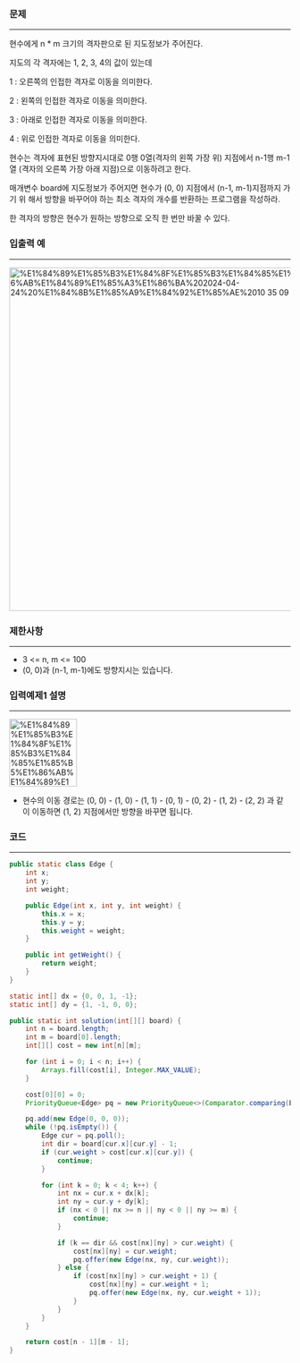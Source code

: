 ### 문제

---

현수에게 n * m 크기의 격자판으로 된 지도정보가 주어진다.

지도의 각 격자에는 1, 2, 3, 4의 값이 있는데

1 : 오른쪽의 인접한 격자로 이동을 의미한다.

2 : 왼쪽의 인접한 격자로 이동을 의미한다.

3 : 아래로 인접한 격자로 이동을 의미한다.

4 : 위로 인접한 격자로 이동을 의미한다.

현수는 격자에 표현된 방향지시대로 0행 0열(격자의 왼쪽 가장 위) 지점에서 n-1행 m-1열 (격자의 오른쪽 가장 아래 지점)으로 이동하려고 한다.

매개변수 board에 지도정보가 주어지면 현수가 (0, 0) 지점에서 (n-1, m-1)지점까지 가기 위 해서 방향을 바꾸어야 하는 최소 격자의 개수를 반환하는 프로그램을 작성하라.

한 격자의 방향은 현수가 원하는 방향으로 오직 한 번만 바꿀 수 있다.

### 입출력 예

---

<img width="614" alt="%E1%84%89%E1%85%B3%E1%84%8F%E1%85%B3%E1%84%85%E1%85%B5%E1%86%AB%E1%84%89%E1%85%A3%E1%86%BA%202024-04-24%20%E1%84%8B%E1%85%A9%E1%84%92%E1%85%AE%2010 35 09" src="https://github.com/runtime-zer0/goorrrng/assets/147473025/4142f13d-eca7-4a04-be1e-8509c5876d4c">

### 제한사항

---

- 3 <= n, m <= 100
- (0, 0)과 (n-1, m-1)에도 방향지시는 있습니다.

### 입력예제1 설명

---

<img width="121" alt="%E1%84%89%E1%85%B3%E1%84%8F%E1%85%B3%E1%84%85%E1%85%B5%E1%86%AB%E1%84%89%E1%85%A3%E1%86%BA%202024-04-24%20%E1%84%8B%E1%85%A9%E1%84%92%E1%85%AE%2010 36 52" src="https://github.com/runtime-zer0/goorrrng/assets/147473025/e897ce3a-2a04-4f03-80a1-a7295a75b5ef">

- 현수의 이동 경로는 (0, 0) - (1, 0) - (1, 1) - (0, 1) - (0, 2) - (1, 2) - (2, 2) 과 같이 이동하면 (1, 2) 지점에서만 방향을 바꾸면 됩니다.

### 코드

---

```java
public static class Edge {
    int x;
    int y;
    int weight;

    public Edge(int x, int y, int weight) {
        this.x = x;
        this.y = y;
        this.weight = weight;
    }

    public int getWeight() {
        return weight;
    }
}

static int[] dx = {0, 0, 1, -1};
static int[] dy = {1, -1, 0, 0};

public static int solution(int[][] board) {
    int n = board.length;
    int m = board[0].length;
    int[][] cost = new int[n][m];

    for (int i = 0; i < n; i++) {
        Arrays.fill(cost[i], Integer.MAX_VALUE);
    }

    cost[0][0] = 0;
    PriorityQueue<Edge> pq = new PriorityQueue<>(Comparator.comparing(Edge::getWeight));

    pq.add(new Edge(0, 0, 0));
    while (!pq.isEmpty()) {
        Edge cur = pq.poll();
        int dir = board[cur.x][cur.y] - 1;
        if (cur.weight > cost[cur.x][cur.y]) {
            continue;
        }

        for (int k = 0; k < 4; k++) {
            int nx = cur.x + dx[k];
            int ny = cur.y + dy[k];
            if (nx < 0 || nx >= n || ny < 0 || ny >= m) {
                continue;
            }

            if (k == dir && cost[nx][ny] > cur.weight) {
                cost[nx][ny] = cur.weight;
                pq.offer(new Edge(nx, ny, cur.weight));
            } else {
                if (cost[nx][ny] > cur.weight + 1) {
                    cost[nx][ny] = cur.weight + 1;
                    pq.offer(new Edge(nx, ny, cur.weight + 1));
                }
            }
        }
    }

    return cost[n - 1][m - 1];
}
```